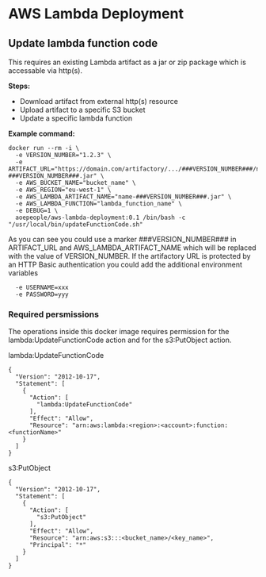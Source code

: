# AWS Lambda Deployment

## Update lambda function code

This requires an existing Lambda artifact as a jar or zip package which is accessable via http(s).

**Steps:**
* Download artifact from external http(s) resource
* Upload artifact to a specific S3 bucket
* Update a specific lambda function

**Example command:**

```
docker run --rm -i \
  -e VERSION_NUMBER="1.2.3" \
  -e ARTIFACT_URL="https://domain.com/artifactory/.../###VERSION_NUMBER###/name-###VERSION_NUMBER###.jar" \
  -e AWS_BUCKET_NAME="bucket_name" \
  -e AWS_REGION="eu-west-1" \
  -e AWS_LAMBDA_ARTIFACT_NAME="name-###VERSION_NUMBER###.jar" \
  -e AWS_LAMBDA_FUNCTION="lambda_function_name" \
  -e DEBUG=1 \
  aoepeople/aws-lambda-deployment:0.1 /bin/bash -c "/usr/local/bin/updateFunctionCode.sh"
```
As you can see you could use a marker ###VERSION_NUMBER### in ARTIFACT_URL and AWS_LAMBDA_ARTIFACT_NAME which will be replaced with the value of VERSION_NUMBER.
If the artifactory URL is protected by an HTTP Basic authentication you could add the additional environment variables

```
  -e USERNAME=xxx
  -e PASSWORD=yyy
```

### Required persmissions

The operations inside this docker image requires permission for the lambda:UpdateFunctionCode action and for the s3:PutObject action.


lambda:UpdateFunctionCode
```
{
  "Version": "2012-10-17",
  "Statement": [
    {
      "Action": [
        "lambda:UpdateFunctionCode"
      ],
      "Effect": "Allow",
      "Resource": "arn:aws:lambda:<region>:<account>:function:<functionName>"
    }
  ]
}
```

s3:PutObject
```
{
  "Version": "2012-10-17",
  "Statement": [
    {
      "Action": [
        "s3:PutObject"
      ],
      "Effect": "Allow",
      "Resource": "arn:aws:s3:::<bucket_name>/<key_name>",
      "Principal": "*"
    }
  ]
}
```